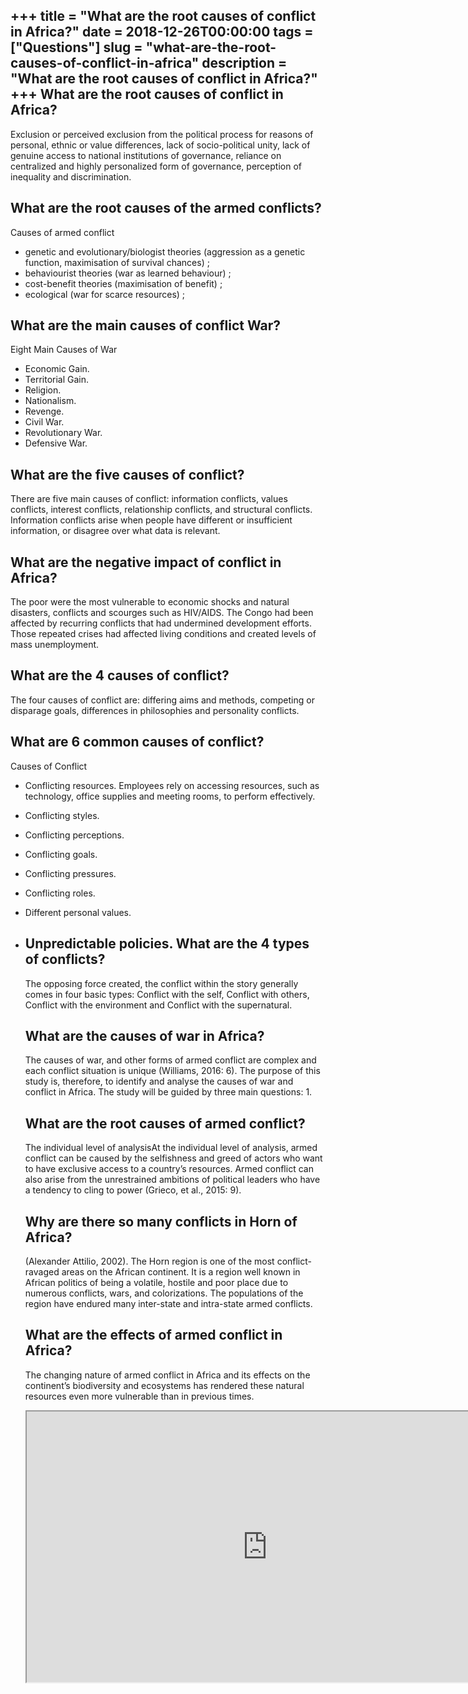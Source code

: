 +++
title = "What are the root causes of conflict in Africa?"
date = 2018-12-26T00:00:00
tags = ["Questions"]
slug = "what-are-the-root-causes-of-conflict-in-africa"
description = "What are the root causes of conflict in Africa?"
+++
What are the root causes of conflict in Africa?
-----------------------------------------------

Exclusion or perceived exclusion from the political process for reasons of personal, ethnic or value differences, lack of socio-political unity, lack of genuine access to national institutions of governance, reliance on centralized and highly personalized form of governance, perception of inequality and discrimination.

What are the root causes of the armed conflicts?
------------------------------------------------

Causes of armed conflict

- genetic and evolutionary/biologist theories (aggression as a genetic function, maximisation of survival chances) ;
- behaviourist theories (war as learned behaviour) ;
- cost-benefit theories (maximisation of benefit) ;
- ecological (war for scarce resources) ;

What are the main causes of conflict War?
-----------------------------------------

Eight Main Causes of War

- Economic Gain.
- Territorial Gain.
- Religion.
- Nationalism.
- Revenge.
- Civil War.
- Revolutionary War.
- Defensive War.

What are the five causes of conflict?
-------------------------------------

There are five main causes of conflict: information conflicts, values conflicts, interest conflicts, relationship conflicts, and structural conflicts. Information conflicts arise when people have different or insufficient information, or disagree over what data is relevant.

What are the negative impact of conflict in Africa?
---------------------------------------------------

The poor were the most vulnerable to economic shocks and natural disasters, conflicts and scourges such as HIV/AIDS. The Congo had been affected by recurring conflicts that had undermined development efforts. Those repeated crises had affected living conditions and created levels of mass unemployment.

What are the 4 causes of conflict?
----------------------------------

The four causes of conflict are: differing aims and methods, competing or disparage goals, differences in philosophies and personality conflicts.

What are 6 common causes of conflict?
-------------------------------------

Causes of Conflict

- Conflicting resources. Employees rely on accessing resources, such as technology, office supplies and meeting rooms, to perform effectively.
- Conflicting styles.
- Conflicting perceptions.
- Conflicting goals.
- Conflicting pressures.
- Conflicting roles.
- Different personal values.
- Unpredictable policies. What are the 4 types of conflicts?
    ----------------------------------
    
    The opposing force created, the conflict within the story generally comes in four basic types: Conflict with the self, Conflict with others, Conflict with the environment and Conflict with the supernatural.
    
    What are the causes of war in Africa?
    -------------------------------------
    
    The causes of war, and other forms of armed conflict are complex and each conflict situation is unique (Williams, 2016: 6). The purpose of this study is, therefore, to identify and analyse the causes of war and conflict in Africa. The study will be guided by three main questions: 1.
    
    What are the root causes of armed conflict?
    -------------------------------------------
    
    The individual level of analysisAt the individual level of analysis, armed conflict can be caused by the selfishness and greed of actors who want to have exclusive access to a country’s resources. Armed conflict can also arise from the unrestrained ambitions of political leaders who have a tendency to cling to power (Grieco, et al., 2015: 9).
    
    Why are there so many conflicts in Horn of Africa?
    --------------------------------------------------
    
    (Alexander Attilio, 2002). The Horn region is one of the most conflict-ravaged areas on the African continent. It is a region well known in African politics of being a volatile, hostile and poor place due to numerous conflicts, wars, and colorizations. The populations of the region have endured many inter-state and intra-state armed conflicts.
    
    What are the effects of armed conflict in Africa?
    -------------------------------------------------
    
    The changing nature of armed conflict in Africa and its effects on the continent’s biodiversity and ecosystems has rendered these natural resources even more vulnerable than in previous times.
    
    <iframe allow="accelerometer; autoplay; clipboard-write; encrypted-media; gyroscope; picture-in-picture" allowfullscreen="" class="__youtube_prefs__  epyt-is-override  no-lazyload" data-no-lazy="1" data-origheight="433" data-origwidth="770" data-skipgform_ajax_framebjll="" height="433" id="_ytid_89368" loading="lazy" src="https://www.youtube.com/embed/0HGjvv8Ptyg?enablejsapi=1&autoplay=0&cc_load_policy=0&cc_lang_pref=&iv_load_policy=1&loop=0&modestbranding=0&rel=1&fs=1&playsinline=0&autohide=2&theme=dark&color=red&controls=1&" title="YouTube player" width="770"></iframe>